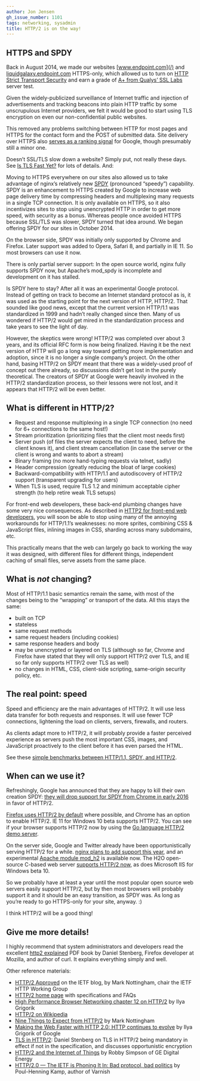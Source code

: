 ```yaml
---
author: Jon Jensen
gh_issue_number: 1101
tags: networking, sysadmin
title: HTTP/2 is on the way!
---
```


## HTTPS and SPDY

Back in August 2014, we made our websites [www.endpoint.com](/) and [liquidgalaxy.endpoint.com](https://liquidgalaxy.endpoint.com/) HTTPS-only, which allowed us to turn on [HTTP Strict Transport Security](http://en.wikipedia.org/wiki/HTTP_Strict_Transport_Security) and earn a grade of [A+ from Qualys’ SSL Labs](https://www.ssllabs.com/ssltest/analyze.html?d=endpoint.com&latest) server test.

Given the widely-publicized surveillance of Internet traffic and injection of advertisements and tracking beacons into plain HTTP traffic by some unscrupulous Internet providers, we felt it would be good to start using TLS encryption on even our non-confidential public websites.

This removed any problems switching between HTTP for most pages and HTTPS for the contact form and the POST of submitted data. Site delivery over HTTPS also [serves as a ranking signal](http://googlewebmastercentral.blogspot.com/2014/08/https-as-ranking-signal.html) for Google, though presumably still a minor one.

Doesn’t SSL/TLS slow down a website? Simply put, not really these days. See [Is TLS Fast Yet?](http://istlsfastyet.com/) for lots of details. And:

Moving to HTTPS everywhere on our sites also allowed us to take advantage of nginx’s relatively new [SPDY](http://en.wikipedia.org/wiki/SPDY) (pronounced “speedy”) capability. SPDY is an enhancement to HTTPS created by Google to increase web page delivery time by compressing headers and multiplexing many requests in a single TCP connection. It is only available on HTTPS, so it also incentivizes sites to stop using unencrypted HTTP in order to get more speed, with security as a bonus. Whereas people once avoided HTTPS because SSL/TLS was slower, SPDY turned that idea around. We began offering SPDY for our sites in October 2014.

On the browser side, SPDY was initially only supported by Chrome and Firefox. Later support was added to Opera, Safari 8, and partially in IE 11. So most browsers can use it now.

There is only partial server support: In the open source world, nginx fully supports SPDY now, but Apache’s mod_spdy is incomplete and development on it has stalled.

Is SPDY here to stay? After all it was an experimental Google protocol. Instead of getting on track to become an Internet standard protocol as is, it was used as the starting point for the next version of HTTP, HTTP/2. That sounded like good news, except that the current version HTTP/1.1 was standardized in 1999 and hadn’t really changed since then. Many of us wondered if HTTP/2 would get mired in the standardization process and take years to see the light of day.

However, the skeptics were wrong! HTTP/2 was completed over about 3 years, and its official RFC form is now being finalized. Having it be the next version of HTTP will go a long way toward getting more implementation and adoption, since it is no longer a single company’s project. On the other hand, basing HTTP/2 on SPDY meant that there was a widely-used proof of concept out there already, so discussions didn’t get lost in the purely theoretical. The creators of SPDY at Google were heavily involved in the HTTP/2 standardization process, so their lessons were not lost, and it appears that HTTP/2 will be even better.

## What is different in HTTP/2?

- Request and response multiplexing in a single TCP connection (no need for 6+ connections to the same host!)
- Stream prioritization (prioritizing files that the client most needs first)
- Server push (of files the server expects the client to need, before the client knows it), and client stream cancellation (in case the server or the client is wrong and wants to abort a stream)
- Binary framing (no more hand-typing requests via telnet, sadly)
- Header compression (greatly reducing the bloat of large cookies)
- Backward-compatibility with HTTP/1.1 and autodiscovery of HTTP/2 support (transparent upgrading for users)
- When TLS is used, require TLS 1.2 and minimum acceptable cipher strength (to help retire weak TLS setups)

For front-end web developers, these back-end plumbing changes have some very nice consequences. As described in [HTTP2 for front-end web developers](https://mattwilcox.net/web-development/http2-for-front-end-web-developers), you will soon be able to stop using many of the annoying workarounds for HTTP/1.1’s weaknesses: no more sprites, combining CSS &amp; JavaScript files, inlining images in CSS, sharding across many subdomains, etc.

This practically means that the web can largely go back to working the way it was designed, with different files for different things, independent caching of small files, serve assets from the same place.

## What is *not* changing?

Most of HTTP/1.1 basic semantics remain the same, with most of the changes being to the “wrapping” or transport of the data. All this stays the same:

- built on TCP
- stateless
- same request methods
- same request headers (including cookies)
- same response headers and body
- may be unencrypted or layered on TLS (although so far, Chrome and Firefox have stated that they will only support HTTP/2 over TLS, and IE so far only supports HTTP/2 over TLS as well)
- no changes in HTML, CSS, client-side scripting, same-origin security policy, etc.

## The real point: speed

Speed and efficiency are the main advantages of HTTP/2. It will use less data transfer for both requests and responses. It will use fewer TCP connections, lightening the load on clients, servers, firewalls, and routers.

As clients adapt more to HTTP/2, it will probably provide a faster perceived experience as servers push the most important CSS, images, and JavaScript proactively to the client before it has even parsed the HTML.

See these [simple benchmarks between HTTP/1.1, SPDY, and HTTP/2](https://blog.httpwatch.com/2015/01/16/a-simple-performance-comparison-of-https-spdy-and-http2/).

## When can we use it?

Refreshingly, Google has announced that they are happy to kill their own creation SPDY: [they will drop support for SPDY from Chrome in early 2016](http://blog.chromium.org/2015/02/hello-http2-goodbye-spdy-http-is_9.html) in favor of HTTP/2.

[Firefox uses HTTP/2 by default](http://bitsup.blogspot.com/2015/02/http2-is-live-in-firefox.html) where possible, and Chrome has an option to enable HTTP/2. IE 11 for Windows 10 beta supports HTTP/2. You can see if your browser supports HTTP/2 now by using the [Go language HTTP/2 demo server](https://http2.golang.org/).

On the server side, Google and Twitter already have been opportunistically serving HTTP/2 for a while. [nginx plans to add support this year](http://nginx.com/blog/how-nginx-plans-to-support-http2/), and an experimental [Apache module mod_h2](https://icing.github.io/mod_h2/) is available now. The H2O open-source C-based web server [supports HTTP/2 now](http://blog.kazuhooku.com/2015/02/h2o-new-http-server-goes-version-100-as.html), as does Microsoft IIS for Windows beta 10.

So we probably have at least a year until the most popular open source web servers easily support HTTP/2, but by then most browsers will probably support it and it should be an easy transition, as SPDY was. As long as you’re ready to go HTTPS-only for your site, anyway. :)

I think HTTP/2 will be a good thing!

## Give me more details!

I highly recommend that system administrators and developers read the excellent [http2 explained](http://daniel.haxx.se/http2/) PDF book by Daniel Stenberg, Firefox developer at Mozilla, and author of curl. It explains everything simply and well.

Other reference materials:

- [HTTP/2 Approved](http://www.ietf.org/blog/2015/02/http2-approved/) on the IETF blog, by Mark Nottingham, chair the IETF HTTP Working Group
- [HTTP/2 home page](http://http2.github.io/) with specifications and FAQs
- [High Performance Browser Networking chapter 12 on HTTP/2](http://chimera.labs.oreilly.com/books/1230000000545/ch12.html) by Ilya Grigorik
- [HTTP/2 on Wikipedia](http://en.wikipedia.org/wiki/HTTP/2)
- [Nine Things to Expect from HTTP/2](https://www.mnot.net/blog/2014/01/30/http2_expectations) by Mark Nottingham
- [Making the Web Faster with HTTP 2.0: HTTP continues to evolve](http://queue.acm.org/detail.cfm?id=2555617) by Ilya Grigorik of Google
- [TLS in HTTP/2](http://daniel.haxx.se/blog/2015/03/06/tls-in-http2/): Daniel Stenberg on TLS in HTTP/2 being mandatory in effect if not in the specification, and discusses opportunistic encryption
- [HTTP/2 and the Internet of Things](http://robbysimpson.com/2015/01/26/http2-and-the-internet-of-things/) by Robby Simpson of GE Digital Energy
- [HTTP/2.0 — The IETF is Phoning It In: Bad protocol, bad politics](http://queue.acm.org/detail.cfm?id=2716278) by Poul-Henning Kamp, author of Varnish
